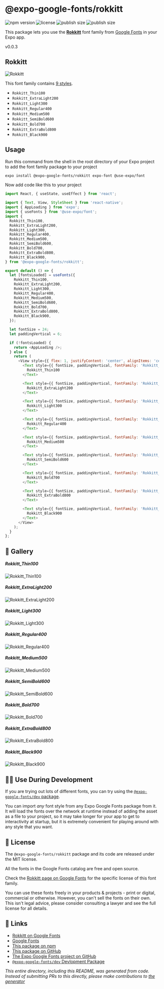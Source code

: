 # @expo-google-fonts/rokkitt

![npm version](https://flat.badgen.net/npm/v/@expo-google-fonts/rokkitt)
![license](https://flat.badgen.net/github/license/expo/google-fonts)
![publish size](https://flat.badgen.net/packagephobia/install/@expo-google-fonts/rokkitt)
![publish size](https://flat.badgen.net/packagephobia/publish/@expo-google-fonts/rokkitt)

This package lets you use the [**Rokkitt**](https://fonts.google.com/specimen/Rokkitt) font family from [Google Fonts](https://fonts.google.com/) in your Expo app.

v0.0.3

## Rokkitt

![Rokkitt](./font-family.png)

This font family contains [9 styles](#-gallery).

- `Rokkitt_Thin100`
- `Rokkitt_ExtraLight200`
- `Rokkitt_Light300`
- `Rokkitt_Regular400`
- `Rokkitt_Medium500`
- `Rokkitt_SemiBold600`
- `Rokkitt_Bold700`
- `Rokkitt_ExtraBold800`
- `Rokkitt_Black900`

## Usage

Run this command from the shell in the root directory of your Expo project to add the font family package to your project
```sh
expo install @expo-google-fonts/rokkitt expo-font @use-expo/font
```

Now add code like this to your project
```js
import React, { useState, useEffect } from 'react';

import { Text, View, StyleSheet } from 'react-native';
import { AppLoading } from 'expo';
import { useFonts } from '@use-expo/font';
import {
  Rokkitt_Thin100,
  Rokkitt_ExtraLight200,
  Rokkitt_Light300,
  Rokkitt_Regular400,
  Rokkitt_Medium500,
  Rokkitt_SemiBold600,
  Rokkitt_Bold700,
  Rokkitt_ExtraBold800,
  Rokkitt_Black900,
} from '@expo-google-fonts/rokkitt';

export default () => {
  let [fontsLoaded] = useFonts({
    Rokkitt_Thin100,
    Rokkitt_ExtraLight200,
    Rokkitt_Light300,
    Rokkitt_Regular400,
    Rokkitt_Medium500,
    Rokkitt_SemiBold600,
    Rokkitt_Bold700,
    Rokkitt_ExtraBold800,
    Rokkitt_Black900,
  });

  let fontSize = 24;
  let paddingVertical = 6;

  if (!fontsLoaded) {
    return <AppLoading />;
  } else {
    return (
      <View style={{ flex: 1, justifyContent: 'center', alignItems: 'center' }}>
        <Text style={{ fontSize, paddingVertical, fontFamily: 'Rokkitt_Thin100' }}>
          Rokkitt_Thin100
        </Text>

        <Text style={{ fontSize, paddingVertical, fontFamily: 'Rokkitt_ExtraLight200' }}>
          Rokkitt_ExtraLight200
        </Text>

        <Text style={{ fontSize, paddingVertical, fontFamily: 'Rokkitt_Light300' }}>
          Rokkitt_Light300
        </Text>

        <Text style={{ fontSize, paddingVertical, fontFamily: 'Rokkitt_Regular400' }}>
          Rokkitt_Regular400
        </Text>

        <Text style={{ fontSize, paddingVertical, fontFamily: 'Rokkitt_Medium500' }}>
          Rokkitt_Medium500
        </Text>

        <Text style={{ fontSize, paddingVertical, fontFamily: 'Rokkitt_SemiBold600' }}>
          Rokkitt_SemiBold600
        </Text>

        <Text style={{ fontSize, paddingVertical, fontFamily: 'Rokkitt_Bold700' }}>
          Rokkitt_Bold700
        </Text>

        <Text style={{ fontSize, paddingVertical, fontFamily: 'Rokkitt_ExtraBold800' }}>
          Rokkitt_ExtraBold800
        </Text>

        <Text style={{ fontSize, paddingVertical, fontFamily: 'Rokkitt_Black900' }}>
          Rokkitt_Black900
        </Text>
      </View>
    );
  }
};

```

## 🔡 Gallery

##### Rokkitt_Thin100
![Rokkitt_Thin100](./9a0a1b138370aa3841a848edde26bd7045ac2a5a0f13a513b247417c3489811c.ttf.png)

##### Rokkitt_ExtraLight200
![Rokkitt_ExtraLight200](./840d357a7d06133d859000a071917c4ea92f02d0f001f247137046392166ff1b.ttf.png)

##### Rokkitt_Light300
![Rokkitt_Light300](./19b250411cba0e1bc39378cf1e47ecbd217b7b52e845159655611f9cce3f016f.ttf.png)

##### Rokkitt_Regular400
![Rokkitt_Regular400](./d605b424de78054bd585518d8a4e136ab863ab5f3110ee43cb0745bca0f94eb3.ttf.png)

##### Rokkitt_Medium500
![Rokkitt_Medium500](./c3ce457383a5f17f5736ecff7d423f0d5e1f10ba000e7a78145fef0d293439c7.ttf.png)

##### Rokkitt_SemiBold600
![Rokkitt_SemiBold600](./710018ab00f1b7534021eb425d0afa5cd1ccc82a3d91a174d7f359afac93f384.ttf.png)

##### Rokkitt_Bold700
![Rokkitt_Bold700](./76808b96844704a6d75bee1943315ea236557fc6fb1a239ec5fcee6f9c5fcd58.ttf.png)

##### Rokkitt_ExtraBold800
![Rokkitt_ExtraBold800](./1e99689267ca0778d003215820f88badff6b9986410c8b9d07d2c857c6e04beb.ttf.png)

##### Rokkitt_Black900
![Rokkitt_Black900](./a8cf419d654432575866170e1d718f434f7f5cfa52673194ae8fc3d08cbefe92.ttf.png)


## 👩‍💻 Use During Development

If you are trying out lots of different fonts, you can try using the [`@expo-google-fonts/dev` package](https://github.com/expo/google-fonts/tree/master/font-packages/dev#readme).

You can import *any* font style from any Expo Google Fonts package from it. It will load the fonts
over the network at runtime instead of adding the asset as a file to your project, so it may take longer
for your app to get to interactivity at startup, but it is extremely convenient
for playing around with any style that you want.

## 📖 License

The `@expo-google-fonts/rokkitt` package and its code are released under the MIT license.

All the fonts in the Google Fonts catalog are free and open source.

Check the [Rokkitt page on Google Fonts](https://fonts.google.com/specimen/Rokkitt) for the specific license of this font family.

You can use these fonts freely in your products & projects - print or digital, commercial or otherwise. However, you can't sell the fonts on their own. This isn't legal advice, please consider consulting a lawyer and see the full license for all details.

## 🔗 Links

- [Rokkitt on Google Fonts](https://fonts.google.com/specimen/Rokkitt)
- [Google Fonts](https://fonts.google.com/)
- [This package on npm](https://www.npmjs.com/package/@expo-google-fonts/rokkitt)
- [This package on GitHub](https://github.com/expo/google-fonts/tree/master/font-packages/rokkitt)
- [The Expo Google Fonts project on GitHub](https://github.com/expo/google-fonts)
- [`@expo-google-fonts/dev` Devlopment Package](https://github.com/expo/google-fonts/tree/master/font-packages/dev)


*This entire directory, including this README, was generated from code. Instead of submitting PRs to this directly, please make contributions to [the generator](https://github.com/expo/google-fonts/tree/master/packages/generator)*
